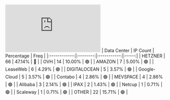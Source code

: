 ![Diagramm](https://github.com/obajay/StateSync-snapshots/blob/main/Projects/Dymension/1/README.md)
| Data Center | IP Count | Percentage | Freq |
|:------------:|:--------:|:-----------:|:-----:|
| HETZNER | 66 | 47.14% | 🔴 |
| OVH | 14 | 10.00% | 🟢 |
| AMAZON | 7 | 5.00% | 🟢 |
| LeaseWeb | 6 | 4.29% | 🟢 |
| DIGITALOCEAN | 5 | 3.57% | 🟢 |
| Google-Cloud | 5 | 3.57% | 🟢 |
| Contabo | 4 | 2.86% | 🟢 |
| MEVSPACE | 4 | 2.86% | 🟢 |
| Alibaba | 3 | 2.14% | 🟢 |
| IPAX | 2 | 1.43% | 🟢 |
| Netcup | 1 | 0.71% | 🟢 |
| Scaleway | 1 | 0.71% | 🟢 |
| OTHER | 22 | 15.71% | 🟢 |